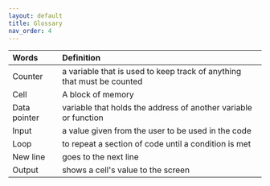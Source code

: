 ```yaml
---
layout: default
title: Glossary
nav_order: 4
---
```



| Words        | Definition                                                             |
|:-------------|:-----------------------------------------------------------------------|
| Counter      | a variable that is used to keep track of anything that must be counted |
| Cell         | A block of memory                                                      |
| Data pointer | variable that holds the address of another variable or function        |
| Input        | a value given from the user to be used in the code                     |
| Loop         | to repeat a section of code until a condition is met                   |
| New line     | goes to the next line                                                  |
| Output       | shows a cell's value to the screen                                     |
